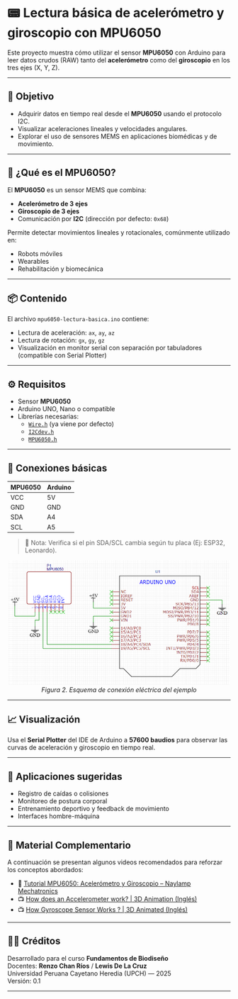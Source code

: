# 📟 Lectura básica de acelerómetro y giroscopio con MPU6050

Este proyecto muestra cómo utilizar el sensor **MPU6050** con Arduino para leer datos crudos (RAW) tanto del **acelerómetro** como del **giroscopio** en los tres ejes (X, Y, Z).

---

## 🎯 Objetivo

- Adquirir datos en tiempo real desde el **MPU6050** usando el protocolo I2C.
- Visualizar aceleraciones lineales y velocidades angulares.
- Explorar el uso de sensores MEMS en aplicaciones biomédicas y de movimiento.

---

## 🔬 ¿Qué es el MPU6050?

El **MPU6050** es un sensor MEMS que combina:
- **Acelerómetro de 3 ejes**
- **Giroscopio de 3 ejes**
- Comunicación por **I2C** (dirección por defecto: `0x68`)

Permite detectar movimientos lineales y rotacionales, comúnmente utilizado en:
- Robots móviles
- Wearables
- Rehabilitación y biomecánica

---

## 📦 Contenido

El archivo `mpu6050-lectura-basica.ino` contiene:

- Lectura de aceleración: `ax`, `ay`, `az`
- Lectura de rotación: `gx`, `gy`, `gz`
- Visualización en monitor serial con separación por tabuladores (compatible con Serial Plotter)

---

## ⚙️ Requisitos

- Sensor **MPU6050**
- Arduino UNO, Nano o compatible
- Librerías necesarias:
  - [`Wire.h`](https://www.arduino.cc/en/Reference/Wire) (ya viene por defecto)
  - [`I2Cdev.h`](https://github.com/jrowberg/i2cdevlib)
  - [`MPU6050.h`](https://github.com/jrowberg/i2cdevlib/tree/master/Arduino/MPU6050)

---

## 🔌 Conexiones básicas

| MPU6050 | Arduino |
|---------|---------|
| VCC     | 5V      |
| GND     | GND     |
| SDA     | A4      |
| SCL     | A5      |

> 📌 Nota: Verifica si el pin SDA/SCL cambia según tu placa (Ej: ESP32, Leonardo).

<p align="center">
  <img src="schematic.png" alt="Esquema de conexión del MPU6050 con Arduino" width="500"><br>
  <em>Figura 2. Esquema de conexión eléctrica del ejemplo</em>
</p>

---

## 📈 Visualización

Usa el **Serial Plotter** del IDE de Arduino a **57600 baudios** para observar las curvas de aceleración y giroscopio en tiempo real.

---

## 🧪 Aplicaciones sugeridas

- Registro de caídas o colisiones
- Monitoreo de postura corporal
- Entrenamiento deportivo y feedback de movimiento
- Interfaces hombre-máquina

---

## 🎥 Material Complementario

A continuación se presentan algunos videos recomendados para reforzar los conceptos abordados:

- 📄 [Tutorial MPU6050: Acelerómetro y Giroscopio – Naylamp Mechatronics](https://naylampmechatronics.com/blog/45_tutorial-mpu6050-acelerometro-y-giroscopio.html)
- 📺 [How does an Accelerometer work? | 3D Animation (Inglés)](https://www.youtube.com/watch?v=KuekQ-m9xpw)
- 📺 [How Gyroscope Sensor Works ? | 3D Animated (Inglés)](https://www.youtube.com/watch?v=REVp33SwwHE)

---

## 👨‍🏫 Créditos

Desarrollado para el curso **Fundamentos de Biodiseño**  
Docentes: **Renzo Chan Ríos** / **Lewis De La Cruz**  
Universidad Peruana Cayetano Heredia (UPCH) — 2025  
Versión: 0.1

---
